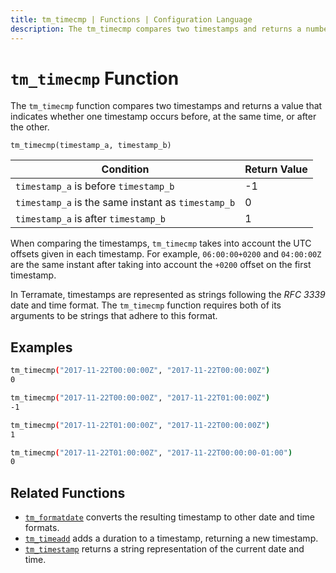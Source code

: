 ```yaml
---
title: tm_timecmp | Functions | Configuration Language
description: The tm_timecmp compares two timestamps and returns a number that represents the ordering of the instants those timestamps represent.
---
```


# `tm_timecmp` Function

The `tm_timecmp` function compares two timestamps and returns a value that indicates whether one timestamp occurs before, at the same time, or after the other.

```
tm_timecmp(timestamp_a, timestamp_b)
```

| Condition                                          | Return Value |
| -------------------------------------------------- | ------------ |
| `timestamp_a` is before `timestamp_b`              | -1           |
| `timestamp_a` is the same instant as `timestamp_b` | 0            |
| `timestamp_a` is after `timestamp_b`               | 1            |

When comparing the timestamps, `tm_timecmp` takes into account the UTC offsets given in each timestamp. For example, `06:00:00+0200` and `04:00:00Z` are the same instant after taking into account the `+0200` offset on the first timestamp.

In Terramate, timestamps are represented as strings following the *RFC 3339* date and time format. The `tm_timecmp` function requires both of its arguments to be strings that adhere to this format.

## Examples

```sh
tm_timecmp("2017-11-22T00:00:00Z", "2017-11-22T00:00:00Z")
0

tm_timecmp("2017-11-22T00:00:00Z", "2017-11-22T01:00:00Z")
-1

tm_timecmp("2017-11-22T01:00:00Z", "2017-11-22T00:00:00Z")
1

tm_timecmp("2017-11-22T01:00:00Z", "2017-11-22T00:00:00-01:00")
0
```

## Related Functions

* [`tm_formatdate`](./tm_formatdate.md) converts the resulting timestamp to
  other date and time formats.
* [`tm_timeadd`](./tm_timeadd.md) adds a duration to a timestamp, returning a new timestamp.
* [`tm_timestamp`](./tm_timestamp.md) returns a string representation of the current date
  and time.
